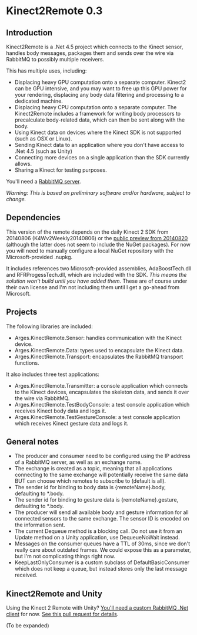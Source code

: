 # Kinect2Remote  0.3

## Introduction

Kinect2Remote is a .Net 4.5 project which connects to the Kinect sensor, handles body messages, packages them and sends over the wire via RabbitMQ to possibly multiple receivers.

This has multiple uses, including:
* Displacing heavy GPU computation onto a separate computer.  Kinect2 can be GPU intensive, and you may want to free up this GPU power for your rendering, displacing any body data filtering and processing to a dedicated machine.
* Displacing heavy CPU computation onto a separate computer. The Kinect2Remote includes a framework for writing body processors to precalculate body-related data, which can then be sent along with the body.
* Using Kinect data on devices where the Kinect SDK is not supported (such as OSX or Linux).
* Sending Kinect data to an application where you don't have access to .Net 4.5 (such as Unity)
* Connecting more devices on a single application than the SDK currently allows.
* Sharing a Kinect for testing purposes.

You'll need a [RabbitMQ server](http://rabbitmq.com).

_Warning: This is based on preliminary software and/or hardware, subject to change._

## Dependencies

This version of the remote depends on the daily Kinect 2 SDK from 20140806 (K4Wv2Weekly20140806) or the [public preview from 20140820](http://www.microsoft.com/en-us/download/details.aspx?id=43661) (although the latter does not seem to include the NuGet packages).  For now you will need to manually configure a local NuGet repository with the Microsoft-provided .nupkg. 

It includes references two Microsoft-provided assemblies, AdaBoostTech.dll and RFRProgessTech.dll, which are included with the SDK. _This means the solution won't build until you have added them_.  These are of course under their own license and I'm not including them until I get a go-ahead from Microsoft.


## Projects 

The following libraries are included:

* Arges.KinectRemote.Sensor: handles communication with the Kinect device.
* Arges.KinectRemote.Data: types used to encapsulate the Kinect data.
* Arges.KinectRemote.Transport: encapsulates the RabbitMQ transport functions.

It also includes three test applications:

* Arges.KinectRemote.Transmitter: a console application which connects to the Kinect devices, encapsulates the skeleton data, and sends it over the wire via RabbitMQ.
* Arges.KinectRemote.TestBodyConsole: a test console application which receives Kinect body data and logs it.
* Arges.KinectRemote.TestGestureConsole: a test console application which receives Kinect gesture data and logs it.


## General notes

* The producer and consumer need to be configured using the IP address of a RabbitMQ server, as well as an exchange name.
* The exchange is created as a topic, meaning that all applications connecting to the same exchange will potentially receive the same data BUT can choose which remotes to subscribe to (default is all).
* The sender id for binding to body data is {remoteName}.body, defaulting to *.body.
* The sender id for binding to gesture data is {remoteName}.gesture, defaulting to *.body.
* The producer will send all available body and gesture information for all connected sensors to the same exchange. The sensor ID is encoded on the information sent.
* The current Dequeue method is a blocking call.  Do not use it from an Update method on a Unity application, use DequeueNoWait instead.
* Messages on the consumer queues have a TTL of 30ms, since we don't really care about outdated frames. We could expose this as a parameter, but I'm not complicating things right now.
* KeepLastOnlyConsumer is a custom subclass of DefaultBasicConsumer which does not keep a queue, but instead stores only the last message received.


## Kinect2Remote and Unity

Using the Kinect 2 Remote with Unity?  [You'll need a custom RabbitMQ .Net client](https://github.com/ricardojmendez/rabbitmq-dotnet-client) for now.  [See this pull request for details](https://github.com/rabbitmq/rabbitmq-dotnet-client/pull/24).


(To be expanded)